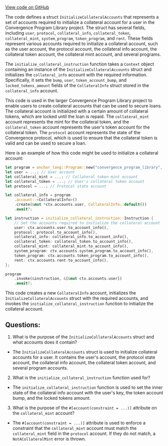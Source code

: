 [View code on GitHub](https://github.com/convergence-rfq/convergence-program-library/rfq/program/src/instructions/collateral/initialize_collateral.rs)

The code defines a struct `InitializeCollateralAccounts` that represents a set of accounts required to initialize a collateral account for a user in the Convergence Program Library project. The struct has several fields, including `user`, `protocol`, `collateral_info`, `collateral_token`, `collateral_mint`, `system_program`, `token_program`, and `rent`. These fields represent various accounts required to initialize a collateral account, such as the user account, the protocol account, the collateral info account, the collateral token account, the collateral mint account, and several programs.

The `initialize_collateral_instruction` function takes a `Context` object containing an instance of the `InitializeCollateralAccounts` struct and initializes the `collateral_info` account with the required information. Specifically, it sets the `bump`, `user`, `token_account_bump`, and `locked_tokens_amount` fields of the `CollateralInfo` struct stored in the `collateral_info` account.

This code is used in the larger Convergence Program Library project to enable users to create collateral accounts that can be used to secure loans. The collateral account is initialized with a certain amount of collateral tokens, which are locked until the loan is repaid. The `collateral_mint` account represents the mint for the collateral token, and the `collateral_token` account represents the user's token account for the collateral token. The `protocol` account represents the state of the Convergence protocol, which is used to ensure that the collateral token is valid and can be used to secure a loan.

Here is an example of how this code might be used to initialize a collateral account:

```rust
let program = anchor_lang::Program::new("convergence_program_library", ...);
let user = ...; // User account
let collateral_mint = ...; // Collateral token mint account
let collateral_token = ...; // User's collateral token account
let protocol = ...; // Protocol state account

let collateral_info = program
    .account::<CollateralInfo>()
    .create(&mut *ctx.accounts.user, CollateralInfo::default())
    .await?;

let instruction = initialize_collateral_instruction::Instruction {
    // Set the accounts required to initialize the collateral account
    user: ctx.accounts.user.to_account_info(),
    protocol: protocol.to_account_info(),
    collateral_info: collateral_info.to_account_info(),
    collateral_token: collateral_token.to_account_info(),
    collateral_mint: collateral_mint.to_account_info(),
    system_program: ctx.accounts.system_program.to_account_info(),
    token_program: ctx.accounts.token_program.to_account_info(),
    rent: ctx.accounts.rent.to_account_info(),
};

program
    .invoke(&instruction, &[&mut ctx.accounts.user])
    .await?;
```

This code creates a new `CollateralInfo` account, initializes the `InitializeCollateralAccounts` struct with the required accounts, and invokes the `initialize_collateral_instruction` function to initialize the collateral account.
## Questions: 
 1. What is the purpose of the `InitializeCollateralAccounts` struct and what accounts does it contain?
- The `InitializeCollateralAccounts` struct is used to initialize collateral accounts for a user. It contains the user's account, the protocol state account, the collateral info account, the collateral token account, and several program accounts.

2. What is the `initialize_collateral_instruction` function used for?
- The `initialize_collateral_instruction` function is used to set the inner state of the collateral info account with the user's key, the token account bump, and the locked tokens amount.

3. What is the purpose of the `#[account(constraint = ...)]` attribute on the `collateral_mint` account?
- The `#[account(constraint = ...)]` attribute is used to enforce a constraint that the `collateral_mint` account must match the `collateral_mint` field in the `protocol` account. If they do not match, a `NotACollateralMint` error is thrown.